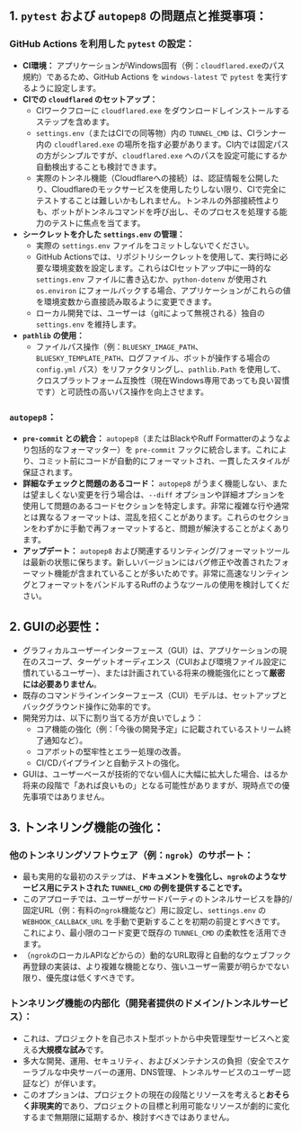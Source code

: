 ## 1. `pytest` および `autopep8` の問題点と推奨事項：

### GitHub Actions を利用した `pytest` の設定：
*   **CI環境：** アプリケーションがWindows固有（例：`cloudflared.exe`のパス規約）であるため、GitHub Actions を `windows-latest` で `pytest` を実行するように設定します。
*   **CIでの `cloudflared` のセットアップ：**
    *   CIワークフローに `cloudflared.exe` をダウンロードしインストールするステップを含めます。
    *   `settings.env`（またはCIでの同等物）内の `TUNNEL_CMD` は、CIランナー内の `cloudflared.exe` の場所を指す必要があります。CI内では固定パスの方がシンプルですが、`cloudflared.exe` へのパスを設定可能にするか自動検出することも検討できます。
    *   実際のトンネル機能（Cloudflareへの接続）は、認証情報を公開したり、Cloudflareのモックサービスを使用したりしない限り、CIで完全にテストすることは難しいかもしれません。トンネルの外部接続性よりも、ボットがトンネルコマンドを呼び出し、そのプロセスを処理する能力のテストに焦点を当てます。
*   **シークレットを介した `settings.env` の管理：**
    *   実際の `settings.env` ファイルをコミットしないでください。
    *   GitHub Actionsでは、リポジトリシークレットを使用して、実行時に必要な環境変数を設定します。これらはCIセットアップ中に一時的な `settings.env` ファイルに書き込むか、`python-dotenv` が使用され `os.environ` にフォールバックする場合、アプリケーションがこれらの値を環境変数から直接読み取るように変更できます。
    *   ローカル開発では、ユーザーは（gitによって無視される）独自の `settings.env` を維持します。
*   **`pathlib` の使用：**
    *   ファイルパス操作（例：`BLUESKY_IMAGE_PATH`、`BLUESKY_TEMPLATE_PATH`、ログファイル、ボットが操作する場合の `config.yml` パス）をリファクタリングし、`pathlib.Path` を使用して、クロスプラットフォーム互換性（現在Windows専用であっても良い習慣です）と可読性の高いパス操作を向上させます。

### `autopep8`：
*   **`pre-commit` との統合：** `autopep8`（またはBlackやRuff Formatterのようなより包括的なフォーマッター）を `pre-commit` フックに統合します。これにより、コミット前にコードが自動的にフォーマットされ、一貫したスタイルが保証されます。
*   **詳細なチェックと問題のあるコード：** `autopep8` がうまく機能しない、または望ましくない変更を行う場合は、`--diff` オプションや詳細オプションを使用して問題のあるコードセクションを特定します。非常に複雑な行や通常とは異なるフォーマットは、混乱を招くことがあります。これらのセクションをわずかに手動で再フォーマットすると、問題が解決することがよくあります。
*   **アップデート：** `autopep8` および関連するリンティング/フォーマットツールは最新の状態に保ちます。新しいバージョンにはバグ修正や改善されたフォーマット機能が含まれていることが多いためです。非常に高速なリンティングとフォーマットをバンドルするRuffのようなツールの使用を検討してください。

## 2. GUIの必要性：

*   グラフィカルユーザーインターフェース（GUI）は、アプリケーションの現在のスコープ、ターゲットオーディエンス（CUIおよび環境ファイル設定に慣れているユーザー）、または計画されている将来の機能強化にとって**厳密には必要ありません**。
*   既存のコマンドラインインターフェース（CUI）モデルは、セットアップとバックグラウンド操作に効率的です。
*   開発労力は、以下に割り当てる方が良いでしょう：
    *   コア機能の強化（例：「今後の開発予定」に記載されているストリーム終了通知など）。
    *   コアボットの堅牢性とエラー処理の改善。
    *   CI/CDパイプラインと自動テストの強化。
*   GUIは、ユーザーベースが技術的でない個人に大幅に拡大した場合、はるか将来の段階で「あれば良いもの」となる可能性がありますが、現時点での優先事項ではありません。

## 3. トンネリング機能の強化：

### 他のトンネリングソフトウェア（例：`ngrok`）のサポート：
*   最も実用的な最初のステップは、**ドキュメントを強化し、`ngrok`のようなサービス用にテストされた `TUNNEL_CMD` の例を提供することです。**
*   このアプローチでは、ユーザーがサードパーティのトンネルサービスを静的/固定URL（例：有料の`ngrok`機能など）用に設定し、`settings.env` の `WEBHOOK_CALLBACK_URL` を手動で更新することを初期の前提とすべきです。これにより、最小限のコード変更で既存の `TUNNEL_CMD` の柔軟性を活用できます。
*   （`ngrok`のローカルAPIなどからの）動的なURL取得と自動的なウェブフック再登録の実装は、より複雑な機能となり、強いユーザー需要が明らかでない限り、優先度は低くすべきです。

### トンネリング機能の内部化（開発者提供のドメイン/トンネルサービス）：
*   これは、プロジェクトを自己ホスト型ボットから中央管理型サービスへと変える**大規模な試み**です。
*   多大な開発、運用、セキュリティ、およびメンテナンスの負担（安全でスケーラブルな中央サーバーの運用、DNS管理、トンネルサービスのユーザー認証など）が伴います。
*   このオプションは、プロジェクトの現在の段階とリソースを考えると**おそらく非現実的**であり、プロジェクトの目標と利用可能なリソースが劇的に変化するまで無期限に延期するか、検討すべきではありません。
